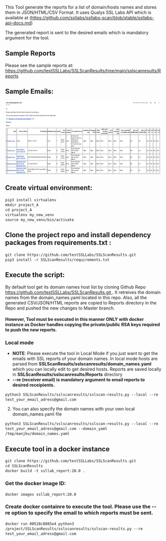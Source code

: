 This Tool generate the reports for a list of domain/hosts names and stores them in JSON/HTML/CSV Format. It uses Qualys SSL Labs API which is available at (https://github.com/ssllabs/ssllabs-scan/blob/stable/ssllabs-api-docs.md)

The generated report is sent to the desired emails which is mandatory argument for the tool. 

## Sample Reports
Please see the sample reports at: https://github.com/testSSLLabs/SSLScanResults/tree/main/sslscanresults/Reports

## Sample Emails:
![alt text](sslscanresults/sample_ssllabs_reports_email.png "Sample Email Content")

## Create virtual environment:
```
pip3 install virtualenv
mkdir project_A
cd project_A
virtualenv my_new_venv
source my_new_venv/bin/activate
```

## Clone the project repo and install dependency packages from requirements.txt :
```
git clone https://github.com/testSSLLabs/SSLScanResults.git
pip3 install -r SSLScanResults/requirements.txt
```

## Execute the script:
By default tool get its domain names host list by cloning Github Repo [https://github.com/testSSLLabs/SSLScanResults.git ](https://github.com/testSSLLabs/SSLLab_hosts_and_report). It retreives the domain names from the domain_names.yaml located in this repo. 
Also, all the generated CSV/JSON/HTML reports are copied to Reports directory in the Repo and pushed the new changes to Master branch. 
#### However, Tool must be executed in this manner ONLY with docker instance as Docker handles copying the private/public RSA keys required to push the new reports. 


### Local mode
- **NOTE**: Please execute the tool in Local Mode if you just want to get the emails with SSL reports of your domain names. In local mode
            hosts are parsed from  **SSLScanResults/sslscanresults/domain_names.yaml** which you can locally edit to get desired hosts. 
            Reports are saved locally in **SSLScanResults/sslscanresults/Reports** directory
- **--re (receiver email) is mandatory argument to email reports to desired receipients.**
``` 
python3 SSLScanResults/sslscanresults/sslscan-results.py --local --re test_your_email_adress@gmail.com
```


2. You can also specify the domain names with your own local domain_names.yaml file
``` 
python3 SSLScanResults/sslscanresults/sslscan-results.py --local --re test_your_email_adress@gmail.com --domain_yaml /tmp/manjku/domain_names.yaml
``` 

## Execute tool in a docker instance
``` 
git clone https://github.com/testSSLLabs/SSLScanResults.git
cd SSLScanResults
docker build -t ssllab_report:20.0 .
``` 

### Get the docker image ID:
``` 
docker images ssllab_report:20.0
``` 

### Create docker containre to execute the tool. Please use the --re option to specify the email to which reports must be sent.
``` 
docker run 00528c8085e4 python3 /project/SSLScanResults/sslscanresults/sslscan-results.py --re test_your_email_adress@gmail.com
``` 
